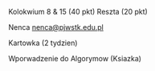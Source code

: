Kolokwium 8 & 15 (40 pkt)
Reszta (20 pkt)

Nenca
nenca@pjwstk.edu.pl

Kartowka (2 tydzien)

Wporwadzenie do Algorymow (Ksiazka)